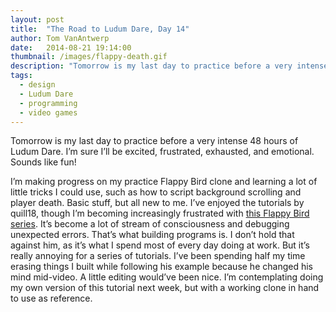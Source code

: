 ```yaml
---
layout: post
title:  "The Road to Ludum Dare, Day 14"
author: Tom VanAntwerp
date:   2014-08-21 19:14:00
thumbnail: /images/flappy-death.gif
description: "Tomorrow is my last day to practice before a very intense 48 hours of Ludum Dare. I’m sure I’ll be excited, frustrated, exhausted, and emotional. Sounds like fun!"
tags:
  - design
  - Ludum Dare
  - programming
  - video games
---
```


Tomorrow is my last day to practice before a very intense 48 hours of Ludum Dare. I’m sure I’ll be excited, frustrated, exhausted, and emotional. Sounds like fun!

I’m making progress on my practice Flappy Bird clone and learning a lot of little tricks I could use, such as how to script background scrolling and player death. Basic stuff, but all new to me. I’ve enjoyed the tutorials by quill18, though I’m becoming increasingly frustrated with [this Flappy Bird series](https://www.youtube.com/playlist?list=PLbghT7MmckI4Sazzc4bB3s6ZLIRbGrNyn). It’s become a lot of stream of consciousness and debugging unexpected errors. That’s what building programs is. I don’t hold that against him, as it’s what I spend most of every day doing at work. But it’s really annoying for a series of tutorials. I’ve been spending half my time erasing things I built while following his example because he changed his mind mid-video. A little editing would’ve been nice. I’m contemplating doing my own version of this tutorial next week, but with a working clone in hand to use as reference.
